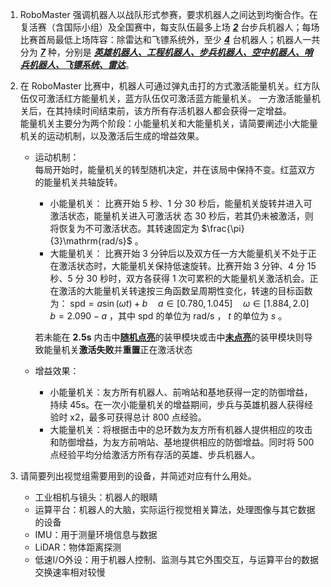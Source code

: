 1. RoboMaster 强调机器人以战队形式参赛，要求机器人之间达到均衡合作。在复活赛（含国际小组）及全国赛中，每支队伍最多上场 <ins>***2***</ins> 台步兵机器人；每场比赛首局最低上场阵容：除雷达和飞镖系统外，至少 <ins>***4***</ins> 台机器人；机器人一共分为 <ins>***7***</ins> 种，分别是 <ins>**_英雄机器人、工程机器人、步兵机器人、空中机器人、哨兵机器人、飞镖系统、雷达_**</ins>。

2. 在 RoboMaster 比赛中，机器人可通过弹丸击打的方式激活能量机关。红方队伍仅可激活红方能量机关，蓝方队伍仅可激活蓝方能量机关。 一方激活能量机关后，在其持续时间结束前，该方所有存活机器人都会获得一定增益。<br/>
能量机关主要分为两个阶段：小能量机关和大能量机关，请简要阐述小大能量机关的运动机制，以及激活后生成的增益效果。
    - 运动机制：<br/>
    每局开始时，能量机关的转型随机决定，并在该局中保持不变。红蓝双方的能量机关共轴旋转。
        - 小能量机关：
        比赛开始 5 秒、1 分 30 秒后，能量机关旋转并进入可激活状态，能量机关进入可激活状
        态 30 秒后，若其仍未被激活，则将恢复为不可激活状态。其转速固定为
         $\frac{\pi}{3}\mathrm{rad/s}$ 。
        - 大能量机关：
        比赛开始 3 分钟后以及双方任一方大能量机关不处于正在激活状态时，大能量机关保持低速旋转。比赛开始 3 分钟、4 分 15 秒、5 分 30 秒时，双方各获得 1 次可累积的大能量机关激活机会。正在激活的大能量机关转速按三角函数呈周期性变化，转速的目标函数为：
        $\mathrm{spd} = a \sin(\omega t)+b \quad a \in [0.780, 1.045] \quad \omega \in [1.884, 2.0] \quad b = 2.090-a$ ，其中 $\mathrm{spd}$ 的单位为 $\mathrm{rad/s}$ ， $t$ 的单位为 $s$ 。 <br/>
    
        若未能在 **2.5s** 内击中<ins>**随机点亮**</ins>的装甲模块或击中<ins>**未点亮**</ins>的装甲模块则导致能量机关**激活失败**并**重置**正在激活状态

    - 增益效果：
      - 小能量机关：友方所有机器人、前哨站和基地获得一定的防御增益，持续 45s。在一次小能量机关的增益期间，步兵与英雄机器人获得经验时 x2，最多可获得总计 800 点经验。
      - 大能量机关：将根据击中的总环数为友方所有机器人提供相应的攻击和防御增益，为友方前哨站、基地提供相应的防御增益。同时将 500 点经验平均分给激活方所有存活的英雄、步兵机器人。

3. 请简要列出视觉组需要用到的设备，并简述对应有什么用处。<br/>
    - 工业相机与镜头：机器人的眼睛
    - 运算平台：机器人的大脑，实际运行视觉相关算法，处理图像与其它数据的设备
    - IMU：用于测量环境信息与数据
    - LiDAR：物体距离探测
    - 低速I/O外设：用于机器人控制、监测与其它外围交互，与运算平台的数据交换速率相对较慢

